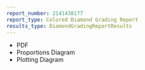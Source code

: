 ```yaml
---
report_number: 2141438177
report_type: Colored Diamond Grading Report
results_type: DiamondGradingReportResults
---
```


* PDF
* Proportions Diagram
* Plotting Diagram
